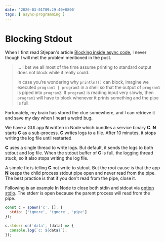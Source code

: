 ```yaml
---
date: '2020-03-01T09:29:40+0800'
tags: [ async-programming ]
---
```


# Blocking Stdout

When I first read Stjepan's article [Blocking inside async code](https://web.archive.org/web/20200815123809/https://stjepang.github.io/2019/12/04/blocking-inside-async-code.html), I never though I will met the problem mentioned in the post.

<!--more-->

> … I bet we all most of the time assume printing to standard output does not block while it really could.
> 
> In case you’re wondering why `println!()` can block, imagine we executed `program1 | program2` in a shell so that the output of `program1` is piped into `program2`. If `program2` is reading input very slowly, then `program1` will have to block whenever it prints something and the pipe is full.

Fortunately, my brain has stored the clue somewhere, and I can retrieve it and save my day when I heart a weird bug.

We have a GUI app **N** written in Node which bundles a service binary **C**. **N** starts **C** as a sub-process. **C** writes logs to a file. After 10 minutes, it stops writing the log file until restarted.

**C** uses a single thread to write logs. But default, it sends the logs to both stdout and log file. When the stdout buffer of **C** is full, the logging thread stuck, so it also stops writing the log file.

A simple fix is telling **C** not write to stdout. But the root cause is that the app **N** keeps the child process stdout pipe open and never read from the pipe. The best practice is that if you don't read from the pipe, close it.

Following is an example In Node to close both stdin and stdout via [option stdio](https://nodejs.org/api/child_process.html#child_process_options_stdio). The stderr is open because the parent process will read from the pipe.

``` javascript
const c = spawn('c', [], {
  stdio: ['ignore', 'ignore', 'pipe']
});

c.stderr.on('data', (data) => {
  console.log(`c: ${data}`);
});
```




